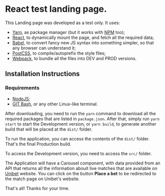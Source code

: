 # React test landing page.

This Landing page was developed as a test only. It uses:
 * [Yarn](https://yarnpkg.com/pt-BR/), as package manager (but it works with [NPM](https://www.npmjs.com/) too);
 * [React](https://reactjs.org/), to dynamically mount the page, and fetch all the required data;
 * [Babel](http://babeljs.io/), to convert fancy new JS syntax into something simpler, so that any browser can understand it;
 * [PostCSS](http://postcss.org/), to compile/autoprefix the style files;
 * [Webpack](https://webpack.js.org/), to bundle all the files into DEV and PROD versions.

## Installation Instructions

### Requirements
* [NodeJS](https://nodejs.org/en/);
* [GIT Bash](https://git-scm.com/), or any other Linux-like terminal.

After downloading, you need to run the `yarn` command to download all the required packages that are listed in `package.json`. After that, simply run `yarn start` to start the Development version, or `yarn build`, to generate another build that will be placed at the `dist/` folder.

To run the application, you can access the contents of the `dist/` folder. That's the final Production build.

To access the Development version, you need to access the `src/` folder.

The Application will have a Carousel component, with data provided from an API that returns all the information abouit live matches that are available on [Unibet](https://www.unibet.com/) website. You can click on the button **Place a bet** to be redirected to the match page on Unibet's website.

That's all! Thanks for your time.
